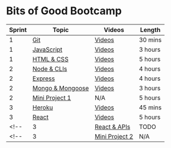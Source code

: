# Bits of Good Bootcamp

| Sprint | Topic                      | Videos                  | Length  |
|--------|--------------------------- |-------------------------|---------|
| 1      | [Git][git]                 | [Videos][git-vids]      | 30 mins |
| 1      | [JavaScript][js]           | [Videos][js-vids]       | 3 hours |
| 1      | [HTML & CSS][html]         | [Videos][html-vids]     | 5 hours |
| 2      | [Node & CLIs][node]        | [Videos][node-vids]     | 4 hours |
| 2      | [Express][express]         | [Videos][express-vids]  | 4 hours |
| 2      | [Mongo & Mongoose][mongo]  | [Videos][mongo-vids]    | 3 hours |
| 2      | [Mini Project 1][mp1]      | N/A                     | 5 hours |
| 3      | [Heroku][heroku]           | [Videos][heroku-vids]   | 45 mins |
| 3      | [React][react]             | [Videos][react-vids]    | 5 hours |
<!-- | 3      | [React & APIs][react-apis] | TODO                    | TBD     | -->
<!-- | 3      | [Mini Project 2][mp2]      | N/A                     | TBD     | -->

<!---

| 4      | [React Router][router]     | TODO                    | TBD     |
| 4      | [Redux][redux]             | TODO                    | TBD     |
| 4      | [Mini Project 3][mp3]      | TODO                    | TBD     |
| 5      | [Final Project][final]     | N/A                     | TBD     |

--->

[git]: 01_git/
[git-vids]: https://www.youtube.com/watch?v=8oRjP8yj2Wo&list=PLG3Osgh6aITWY4QCO2BHvxRc03sY65ZzQ
[js]: 02_javascript/
[js-vids]: https://www.youtube.com/watch?v=vGZ0iil2fas&list=PLG3Osgh6aITWh_5AdG00k1tJZ-kte4Fp8
[html]: 03_html_css/
[html-vids]: https://www.udacity.com/course/intro-to-html-and-css--ud001
[node]: 04_node/
[node-vids]: https://www.youtube.com/watch?v=w-7RQ46RgxU&list=PLG3Osgh6aITXxo8zA_c2qw0X2y7eNfh_r
[express]: 05_express/
[express-vids]: https://www.youtube.com/watch?v=eSYhlrcjjk8&list=PLG3Osgh6aITUj-1SpoZxipsqdyiPY0LLN
[mongo]: 06_mongo/
[mongo-vids]: https://www.youtube.com/playlist?list=PLG3Osgh6aITX5HMqWJ1f0J30e_zl-Lhxl
[mp1]: 07_mini_project_1/
[heroku]: 08_heroku/
[heroku-vids]: https://www.youtube.com/playlist?list=PLG3Osgh6aITWlIl2wVkoLbgHMhtiDLhdk
[react]: 09_react/
[react-vids]: https://www.youtube.com/playlist?list=PLG3Osgh6aITWm0jWCCcM--a3PH3ZU8an5
[react-apis]: 10_react_with_apis/
[mp2]: 11_mini_project_2/
[router]: 12_react_router/
[redux]: 13_redux/
[mp3]: 14_mini_project_3/
[final]: 15_final_project/
